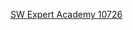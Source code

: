 [SW Expert Academy 10726](https://swexpertacademy.com/main/code/problem/problemDetail.do?contestProbId=AXRSXf_a9qsDFAXS&categoryId=AXRSXf_a9qsDFAXS&categoryType=CODE&problemTitle=10726&orderBy=FIRST_REG_DATETIME&selectCodeLang=ALL&select-1=&pageSize=10&pageIndex=1)
